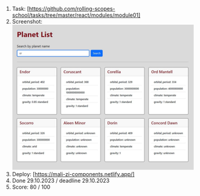 1. Task: [https://github.com/rolling-scopes-school/tasks/tree/master/react/modules/module01]
2. Screenshot: ![](https://github.com/Mali-zi/star-wars/blob/star-wars/src/img/star-wars.JPG)
3. Deploy: [https://mali-zi-components.netlify.app/]
4. Done 29.10.2023 / deadline 29.10.2023
5. Score: 80 / 100
